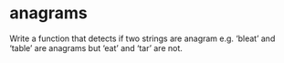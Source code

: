 # anagrams
Write a function that detects if two strings are anagram e.g. ‘bleat’ and ‘table’ are anagrams but ‘eat’ and ‘tar’ are not.
